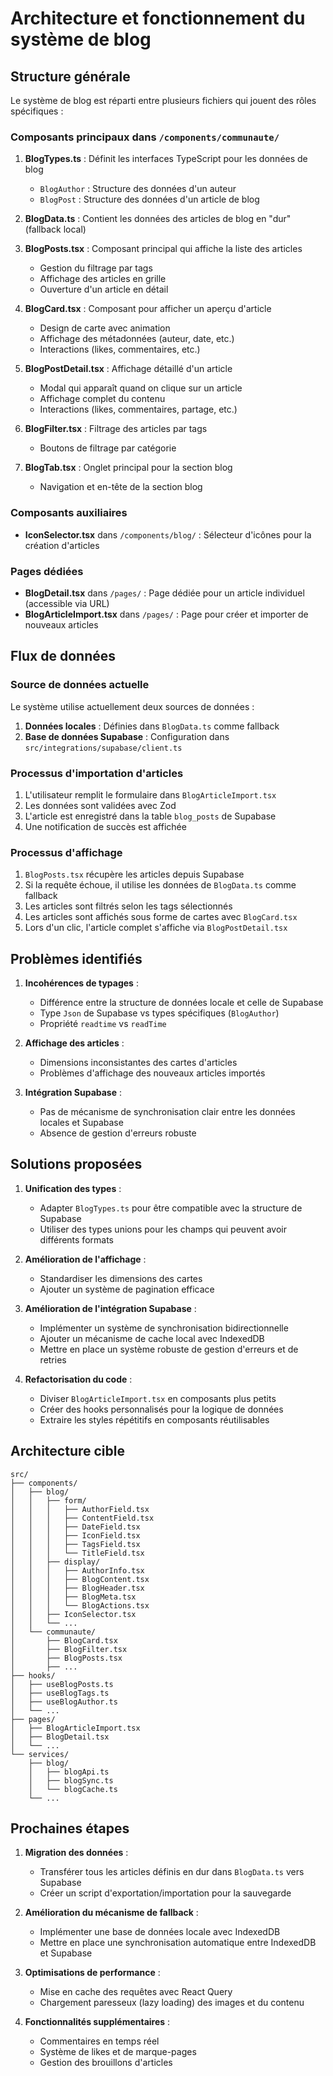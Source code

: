 
# Architecture et fonctionnement du système de blog

## Structure générale

Le système de blog est réparti entre plusieurs fichiers qui jouent des rôles spécifiques :

### Composants principaux dans `/components/communaute/`

1. **BlogTypes.ts** : Définit les interfaces TypeScript pour les données de blog
   - `BlogAuthor` : Structure des données d'un auteur
   - `BlogPost` : Structure des données d'un article de blog

2. **BlogData.ts** : Contient les données des articles de blog en "dur" (fallback local)

3. **BlogPosts.tsx** : Composant principal qui affiche la liste des articles
   - Gestion du filtrage par tags
   - Affichage des articles en grille
   - Ouverture d'un article en détail

4. **BlogCard.tsx** : Composant pour afficher un aperçu d'article
   - Design de carte avec animation
   - Affichage des métadonnées (auteur, date, etc.)
   - Interactions (likes, commentaires, etc.)

5. **BlogPostDetail.tsx** : Affichage détaillé d'un article
   - Modal qui apparaît quand on clique sur un article
   - Affichage complet du contenu
   - Interactions (likes, commentaires, partage, etc.)

6. **BlogFilter.tsx** : Filtrage des articles par tags
   - Boutons de filtrage par catégorie

7. **BlogTab.tsx** : Onglet principal pour la section blog
   - Navigation et en-tête de la section blog

### Composants auxiliaires

- **IconSelector.tsx** dans `/components/blog/` : Sélecteur d'icônes pour la création d'articles

### Pages dédiées

- **BlogDetail.tsx** dans `/pages/` : Page dédiée pour un article individuel (accessible via URL)
- **BlogArticleImport.tsx** dans `/pages/` : Page pour créer et importer de nouveaux articles

## Flux de données

### Source de données actuelle

Le système utilise actuellement deux sources de données :

1. **Données locales** : Définies dans `BlogData.ts` comme fallback
2. **Base de données Supabase** : Configuration dans `src/integrations/supabase/client.ts`

### Processus d'importation d'articles

1. L'utilisateur remplit le formulaire dans `BlogArticleImport.tsx`
2. Les données sont validées avec Zod
3. L'article est enregistré dans la table `blog_posts` de Supabase
4. Une notification de succès est affichée

### Processus d'affichage

1. `BlogPosts.tsx` récupère les articles depuis Supabase
2. Si la requête échoue, il utilise les données de `BlogData.ts` comme fallback
3. Les articles sont filtrés selon les tags sélectionnés
4. Les articles sont affichés sous forme de cartes avec `BlogCard.tsx`
5. Lors d'un clic, l'article complet s'affiche via `BlogPostDetail.tsx`

## Problèmes identifiés

1. **Incohérences de typages** :
   - Différence entre la structure de données locale et celle de Supabase
   - Type `Json` de Supabase vs types spécifiques (`BlogAuthor`)
   - Propriété `readtime` vs `readTime`

2. **Affichage des articles** :
   - Dimensions inconsistantes des cartes d'articles
   - Problèmes d'affichage des nouveaux articles importés

3. **Intégration Supabase** :
   - Pas de mécanisme de synchronisation clair entre les données locales et Supabase
   - Absence de gestion d'erreurs robuste

## Solutions proposées

1. **Unification des types** :
   - Adapter `BlogTypes.ts` pour être compatible avec la structure de Supabase
   - Utiliser des types unions pour les champs qui peuvent avoir différents formats

2. **Amélioration de l'affichage** :
   - Standardiser les dimensions des cartes
   - Ajouter un système de pagination efficace

3. **Amélioration de l'intégration Supabase** :
   - Implémenter un système de synchronisation bidirectionnelle
   - Ajouter un mécanisme de cache local avec IndexedDB
   - Mettre en place un système robuste de gestion d'erreurs et de retries

4. **Refactorisation du code** :
   - Diviser `BlogArticleImport.tsx` en composants plus petits
   - Créer des hooks personnalisés pour la logique de données
   - Extraire les styles répétitifs en composants réutilisables

## Architecture cible

```
src/
├── components/
│   ├── blog/
│   │   ├── form/
│   │   │   ├── AuthorField.tsx
│   │   │   ├── ContentField.tsx
│   │   │   ├── DateField.tsx
│   │   │   ├── IconField.tsx
│   │   │   ├── TagsField.tsx
│   │   │   └── TitleField.tsx
│   │   ├── display/
│   │   │   ├── AuthorInfo.tsx
│   │   │   ├── BlogContent.tsx
│   │   │   ├── BlogHeader.tsx
│   │   │   ├── BlogMeta.tsx
│   │   │   └── BlogActions.tsx
│   │   ├── IconSelector.tsx
│   │   └── ...
│   └── communaute/
│       ├── BlogCard.tsx
│       ├── BlogFilter.tsx
│       ├── BlogPosts.tsx
│       ├── ...
├── hooks/
│   ├── useBlogPosts.ts
│   ├── useBlogTags.ts
│   ├── useBlogAuthor.ts
│   └── ...
├── pages/
│   ├── BlogArticleImport.tsx
│   ├── BlogDetail.tsx
│   └── ...
└── services/
    ├── blog/
    │   ├── blogApi.ts
    │   ├── blogSync.ts
    │   └── blogCache.ts
    └── ...
```

## Prochaines étapes

1. **Migration des données** :
   - Transférer tous les articles définis en dur dans `BlogData.ts` vers Supabase
   - Créer un script d'exportation/importation pour la sauvegarde

2. **Amélioration du mécanisme de fallback** :
   - Implémenter une base de données locale avec IndexedDB
   - Mettre en place une synchronisation automatique entre IndexedDB et Supabase

3. **Optimisations de performance** :
   - Mise en cache des requêtes avec React Query
   - Chargement paresseux (lazy loading) des images et du contenu

4. **Fonctionnalités supplémentaires** :
   - Commentaires en temps réel
   - Système de likes et de marque-pages
   - Gestion des brouillons d'articles
